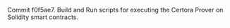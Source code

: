 Commit f0f5ae7.                    Build and Run scripts for executing the Certora Prover on Solidity smart contracts.
